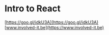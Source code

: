 # Intro to React

[https://goo.gl/idkU3A](https://goo.gl/idkU3A)  
[www.involved-it.be](https://www.involved-it.be)
